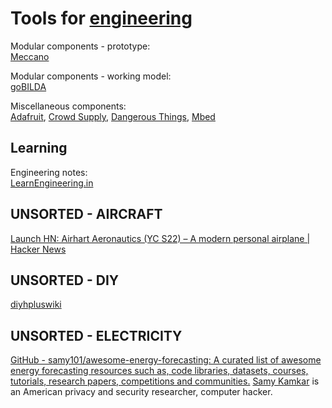 
# Tools for [engineering](https://notageni.us/engineering/)

Modular components - prototype:  
[Meccano](https://www.meccano.com/en_us)

Modular components - working model:  
[goBILDA](https://www.gobilda.com/)

Miscellaneous components:  
[Adafruit](https://www.adafruit.com/),
[Crowd Supply](https://www.crowdsupply.com/),
[Dangerous Things](https://dangerousthings.com/),
[Mbed](https://os.mbed.com/)

## Learning

Engineering notes:  
[LearnEngineering.in](https://learnengineering.in/)

## UNSORTED - AIRCRAFT

[Launch HN: Airhart Aeronautics (YC S22) – A modern personal airplane | Hacker News](https://news.ycombinator.com/item?id=41163382)

## UNSORTED - DIY

[diyhpluswiki](https://diyhpl.us/wiki/)

## UNSORTED - ELECTRICITY

[GitHub - samy101/awesome-energy-forecasting: A curated list of awesome energy forecasting resources such as, code libraries, datasets, courses, tutorials, research papers, competitions and communities.](https://github.com/samy101/awesome-energy-forecasting)
[Samy Kamkar](https://samy.pl/)
is an American privacy and security researcher, computer hacker.
